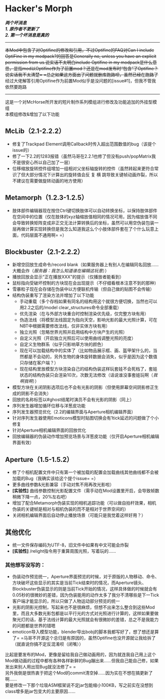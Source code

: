 # Hacker's Morph

___两个坏消息___  
___1. 原作者不更新了___  
___2. 第一个坏消息是真的___

----------------------------

<s>本Mod中包含了对Optifine的修改和引用，不过Optifine的FAQ对Can I include OptiFine in my modpack?的回答是Generally no, unless you have an explicit permission from us.说实话不太明白include Optifine in my modpack是什么意思，是指mod以Optifine作为了前置mod？还是在mod发布时“包含”了Optifine？说实话我不太清楚= =总之如果这方面出了问题就删库跑路呗，虽然已经在跑路了</s>  
经过大佬解答引用Optifine作为前置Mod似乎是没问题的\[issue#1\]，但我不管我依然要跑路

----------------------------

这是一个对McHorse所开发的短片制作系列模组进行修改及功能追加的外挂型模组  
本模组修改&增加了以下功能  

## McLib（2.1-2.2.2）
+ 修复了Trackpad Element调用Callback时传入超出范围数值的bug（该提个issue的）
+ 修了一下2.2的1283报错（虽然马哥在2.2.1也修了但没有push/popMatrix我不是很安心所以自己加了一层）
+ 位移缩放旋转控件组增加一组相对父坐标轴旋转的控件（虽然转起来更符合常识了但大部分情况下计算出的旋转值会反 复 横 跳导致关键帧动画炸裂，所以不建议在需要做旋转动画的地方使用）

## Metamorph（1.2.3-1.2.5）
+ 肢体部件编辑器现在按住Ctrl键切换肢体可以自动转换坐标，以保持肢体部件在空间中的位置（仅在肢体的xyz轴缩放值相同的情况可用，因为缩放值不同会导致转换矩阵变成非正交无法计算转换后的坐标，虽然可以用空伪装包装一层再做计算实现转换但是我怎么知道我这么个小肢体部件套在了个什么玩意上面，代码层面不通用啊= =）

## Blockbuster（2.1-2.2.2）
+ 新增空回放生成命令/record blank（如果服务器上有别人在编辑同名回放……大概会炸（<i>服务器：我怎么知道谁在编辑这玩意</i>））
+ 播放回放会显示“正在播放XXX”的提示（仅播放者能看到）
+ 鼠标指向受破坏控制的方块现在会出现提示（不仔细看根本注意不到的那种）
+ 雪暴粒子现在会存储在伪装中以方便联机传输（但自己做的贴图不会传输）
+ 结构伪装重写了渲染方法并增加了以下功能
  + 手动重载（多个存档如果有同名的结构用这个就很方便切换，当然也可以用2.2之后的/model clear_structures命令全部重载）
  + 优先渲染（在与外部方块重合时控制渲染优先级，仅完整方块有用）
  + 伪造法线（将模型法线固定为指向天空，影响光影的最大光照计算，可在NBT中根据需要修改法线，仅非实体方块有用）
  + 独立光照（忽略世界光照并启用结构中方块产生的光照）
  + 自定义光照（开启独立光照后可以使用曲线调整光照的亮度）
  + 自定义生物群系（似乎只影响草方块的颜色）
  + 现在可以加载结构中的实体了（比如物品展示框、画、盔甲架什么的，当然都是不会动的，另外生物的身体旋转数据会消失，似乎是因为这个数值只存储在客户端？）
  + 现在结构里放模型方块渲染自己的结构伪装这样玩套娃不会死档了，套娃状态的结构伪装只会渲染10次，次数无法修改（话说谁没事套娃玩啊（<i>我啊我啊</i>））
+ 模型方块在关闭阴影选项后也不会有光影的阴影（但使用屏幕空间阴影修正生成的阴影不会消失）
+ 回放的名称标签以#ghost结尾时演员不会有光影的阴影（同上）
+ 序列发生器增加循环位移与洋葱皮功能
+ 序列发生器预览优化（2.2的编辑界面与Aperture相机编辑界面）
+ 针对序列发生器使用Emoticons模型时贴图切换会有1tick延迟的问题做了个小修复
+ 针对Aperture相机编辑界面的回放优化
+ 回放编辑器的伪装动作增加预览场景与洋葱皮功能（仅开启Aperture相机编辑界面有效）

## Aperture（1.5-1.5.2）
+ 修了个相机配置文件中只有第一个被加载的配置会加载曲线其他曲线都不会被加载的Bug（我确实该给这个提个issue= =）
+ 更多曲线参数&光影兼容（手动对焦不用再改光影啦）
+ __\[实验性\]__ 曲线参数控制光影配置文件（需手动在Mod设置里开启，会导致帧数稍微下降一点，20%左右吧）
+ 增加了配合Metamorph伪装实现的相机追踪功能（可以做自拍杆效果，相机伪装的关键帧是相对与相机伪装的而不是相对于世界空间的）
+ 关闭相机编辑界面后自动停止播放场景（可能只是我觉着这样好用？）

## 其他优化
+ 统一文件保存编码为UTF-8，旧文件中如果有中文可能会炸裂
+ __\[实验性\]__ /relight指令用于重算周围光照，写着玩的……

### 其他想写没写的：
+ 伪装动作预览统一，Aperture界面预览的时候，对于原版的人物移动、命令、方块破坏这些显示的其实是当前Tick结束时的情况，而Aperture镜头、Blockbuster伪装显示的则是当前Tick开始的情况，这样具体做的时候就会有0.05秒的很微妙的差错，因为伪装能用的动作太多了我分不清哪些是下一Tick客户端才能显示的，所以只做了人物运动部分预览的统一
+ 光影的阴影光控制，写起来也不是很麻烦，但想不出来怎么整合到这些Mod里，而且大多数光影包都是以平行光的方式对光照进行计算的，这样如果要做聚光灯的话，基于法线计算的最大光照就会有很微妙的差错，总之不是我能力的问题都是世界的错嗯
+ emoticon导入模型功能，blender导出bobj的脚本我都写好了，想了想还是算了= =马哥不开源这个总归是有原因的，虽然Optifine也没开源就让我给拆了（就直说你搞不定反混淆呗（闭嘴））

比起是要发布的Mod，更像是留给我自己做动画用的，因为就连我自己用上这个Mod做动画的过程中都有各种各样新鲜的Bug蹦出来……但我自己能自己修，如果发出来别人用出现Bug就没法修了= =  
另外我倒是很热衷于把这个Mod的commit清空掉……因为实在不想在搞更新了啊……  
要是修改一下那个垃圾ASM框架说不定jar包能缩小100KB，写之前实在没想到class增多是jar包变大的主要原因……
